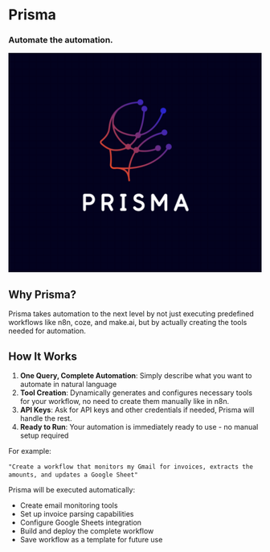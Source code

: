 # Prisma
### Automate the automation.
<img src="prisma logo.png" alt="Prisma Logo"/>

## Why Prisma?

Prisma takes automation to the next level by not just executing predefined workflows like n8n, coze, and make.ai, but by actually creating the tools needed for automation.

## How It Works

1. **One Query, Complete Automation**: Simply describe what you want to automate in natural language
3. **Tool Creation**: Dynamically generates and configures necessary tools for your workflow, no need to create them manually like in n8n.
4. **API Keys**: Ask for API keys and other credentials if needed, Prisma will handle the rest.
5. **Ready to Run**: Your automation is immediately ready to use - no manual setup required

For example:
```text
"Create a workflow that monitors my Gmail for invoices, extracts the amounts, and updates a Google Sheet"
```
Prisma will be executed automatically:
- Create email monitoring tools
- Set up invoice parsing capabilities
- Configure Google Sheets integration
- Build and deploy the complete workflow
- Save workflow as a template for future use

